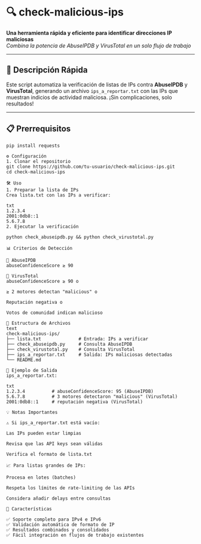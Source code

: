 # 🔍 check-malicious-ips

**Una herramienta rápida y eficiente para identificar direcciones IP maliciosas**  
*Combina la potencia de AbuseIPDB y VirusTotal en un solo flujo de trabajo*

---

## 🚀 Descripción Rápida

Este script automatiza la verificación de listas de IPs contra **AbuseIPDB** y **VirusTotal**, generando un archivo `ips_a_reportar.txt` con las IPs que muestran indicios de actividad maliciosa. ¡Sin complicaciones, solo resultados!

---

## 📋 Prerrequisitos

```
pip install requests

⚙️ Configuración
1. Clonar el repositorio
git clone https://github.com/tu-usuario/check-malicious-ips.git
cd check-malicious-ips

🛠️ Uso
1. Preparar la lista de IPs
Crea lista.txt con las IPs a verificar:

txt
1.2.3.4
2001:0db8::1
5.6.7.8
2. Ejecutar la verificación

python check_abuseipdb.py && python check_virustotal.py

📊 Criterios de Detección

🔴 AbuseIPDB
abuseConfidenceScore ≥ 90

🔵 VirusTotal
abuseConfidenceScore ≥ 90 o

≥ 2 motores detectan "malicious" o

Reputación negativa o

Votos de comunidad indican malicioso

📁 Estructura de Archivos
text
check-malicious-ips/
├── lista.txt              # Entrada: IPs a verificar
├── check_abuseipdb.py     # Consulta AbuseIPDB
├── check_virustotal.py    # Consulta VirusTotal
├── ips_a_reportar.txt     # Salida: IPs maliciosas detectadas
└── README.md

📝 Ejemplo de Salida
ips_a_reportar.txt:

txt
1.2.3.4          # abuseConfidenceScore: 95 (AbuseIPDB)
5.6.7.8          # 3 motores detectaron "malicious" (VirusTotal)
2001:0db8::1     # reputación negativa (VirusTotal)

💡 Notas Importantes

⚠️ Si ips_a_reportar.txt está vacío:

Las IPs pueden estar limpias

Revisa que las API keys sean válidas

Verifica el formato de lista.txt

📈 Para listas grandes de IPs:

Procesa en lotes (batches)

Respeta los límites de rate-limiting de las APIs

Considera añadir delays entre consultas

🎯 Características

✅ Soporte completo para IPv4 e IPv6
✅ Validación automática de formato de IP
✅ Resultados combinados y consolidados
✅ Fácil integración en flujos de trabajo existentes

